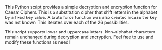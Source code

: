 This Python script provides a simple decryption and encryption function for Caesar Ciphers. This is a substitution cipher that shift letters in the alphabet by a fixed key value.
A brute force function was also created incase the key was not known. This iterates over each of the 26 possibilities.

This script supports lower and uppercase letters.
Non-alphabet characters remain unchanged during decryption and encryption.
Feel free to use and modify these functions as need!
